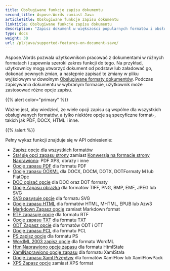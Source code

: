 ```yaml
---
title: Obsługiwane funkcje zapisu dokumentu
second_title: Aspose.Words zamiast Java
articleTitle: Obsługiwane funkcje zapisu dokumentu
linktitle: Obsługiwane funkcje zapisu dokumentu
description: "Zapisz dokument w większości popularnych formatów i obsługuje wiele Microsoft Word funkcje."
type: docs
weight: 30
url: /pl/java/supported-features-on-document-save/
---
```


Aspose.Words pozwala użytkownikom pracować z dokumentami w różnych formatach i zapewnia szeroki zakres funkcji do tego. Na przykład, użytkownicy mogą utworzyć dokument od podstaw lub załadować go, dokonać pewnych zmian, a następnie zapisać te zmiany w pliku wyjściowym w dowolnym [Obslugiwane formaty dokumentów](/words/pl/java/supported-document-formats/). Podczas zapisywania dokumentu w wybranym formacie, użytkownik może zastosować różne opcje zapisu.

{{% alert color="primary" %}}

Ważne jest, aby wiedzieć, że wiele opcji zapisu są wspólne dla wszystkich obsługiwanych formatów, a tylko niektóre opcje są specyficzne format-, takich jak PDF, DOCX, HTML i inne.

{{% /alert %}}

Pełny wykaz funkcji znajduje się w API odniesienie:

- [Zapisz opcje dla wszystkich formatów](https://reference.aspose.com/words/java/com.aspose.words/saveoptions/)
- [Stał się opci zapasu strony](https://reference.aspose.com/words/java/com.aspose.words/fixedpagesaveoptions/) zamiast [Konwersja na formacie strony Naprawiono](/words/pl/java/converting-to-fixed-page-format/): PDF XPS, obrazy i inne
- [Opcje zapasu PDF](https://reference.aspose.com/words/java/com.aspose.words/pdfsaveoptions/) dla formatu PDF
- [Opcje zapasu OOXML](https://reference.aspose.com/words/java/com.aspose.words/ooxmlsaveoptions/) dla DOCX, DOCM, DOTX, DOTFormaty M lub FlatOpc
- [DOC opisać opcje](https://reference.aspose.com/words/java/com.aspose.words/docsaveoptions/) dla DOC oraz DOT formaty
- [Opcje Zapasu obrazka](https://reference.aspose.com/words/java/com.aspose.words/imagesaveoptions/) dla formatów TIFF, PNG, BMP, EMF, JPEG lub SVG
- [SVG pasysuje opcje](https://reference.aspose.com/words/java/com.aspose.words/svgsaveoptions/) dla formatu SVG
- [Opcje zapasu HTML](https://reference.aspose.com/words/java/com.aspose.words/htmlsaveoptions/) dla formatów HTML, MHTML, EPUB lub Azw3
- [Markdown Zapasz opcje](https://reference.aspose.com/words/java/com.aspose.words/markdownsaveoptions/) zamiast Markdown format
- [RTF zapasuje opcje](https://reference.aspose.com/words/java/com.aspose.words/rtfsaveoptions/) dla formatu RTF
- [Opcje zapasu TXT](https://reference.aspose.com/words/java/com.aspose.words/txtsaveoptions/) dla formatu TXT
- [ODT Zapasz opcje](https://reference.aspose.com/words/java/com.aspose.words/odtsaveoptions/) dla formatów ODT i OTT
- [Opcje zapasu PCL](https://reference.aspose.com/words/java/com.aspose.words/pclsaveoptions/) dla formatu PCL
- [PS zapisz opcje](https://reference.aspose.com/words/java/com.aspose.words/pssaveoptions/) dla formatu PS
- [WordML 2003 zapisz opcje](https://reference.aspose.com/words/java/com.aspose.words/wordml2003saveoptions/) dla formatu WordML
- [HtmlNaprawiono opcje zapasu](https://reference.aspose.com/words/java/com.aspose.words/htmlfixedsaveoptions/) dla formatu HtmlStałe
- [XamlNaprawiono opcje zapasu](https://reference.aspose.com/words/java/com.aspose.words/xamlfixedsaveoptions/) dla formatu XamlStała
- [Opcje zapasu Xaml Przepływ](https://reference.aspose.com/words/java/com.aspose.words/xamlflowsaveoptions/) dla formatów XamlFlow lub XamlFlowPack
- [XPS Zapasz opcje](https://reference.aspose.com/words/java/com.aspose.words/xpssaveoptions/) zamiast XPS format